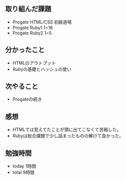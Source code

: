 ## 取り組んだ課題
- Progate HTML/CSS 初級道場
- Progate Ruby1 1~18
- Progate Ruby2 1~5

## 分かったこと
- HTMLのアウトプット
- Rubyの基礎とハッシュの使い

## 次やること
- Progateの続き

## 感想
- HTMLでは覚えてたことが頭に出てこなくて苦戦した。
- Rubyは総合課題で少し詰まったものの解けて良かった。

## 勉強時間
- today 1時間
- total 9時間
